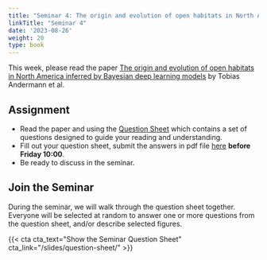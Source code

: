 ```yaml
---
title: "Seminar 4: The origin and evolution of open habitats in North America inferred by Bayesian deep learning models"
linkTitle: "Seminar 4"
date: '2023-08-26'
weight: 20
type: book
---
```


This week, please read the paper [The origin and evolution of open habitats in North America inferred by Bayesian deep learning models](https://www.nature.com/articles/s41467-022-32300-5) by Tobias Andermann et al.


## Assignment

 - Read the paper and using the [Question Sheet](/question-sheet/) which contains a set of questions designed to guide your reading and understanding.
 - Fill out your question sheet, submit the answers in pdf file [here](https://forms.gle/F3K2syw88qc1jofRA) **before Friday 10:00**.
 - Be ready to discuss in the seminar.

## Join the Seminar

During the seminar, we will walk through the question sheet together. Everyone will be selected at random to answer one or more questions from the question sheet, and/or describe selected figures.

 {{< cta cta_text="Show the Seminar Question Sheet" cta_link="/slides/question-sheet/" >}}